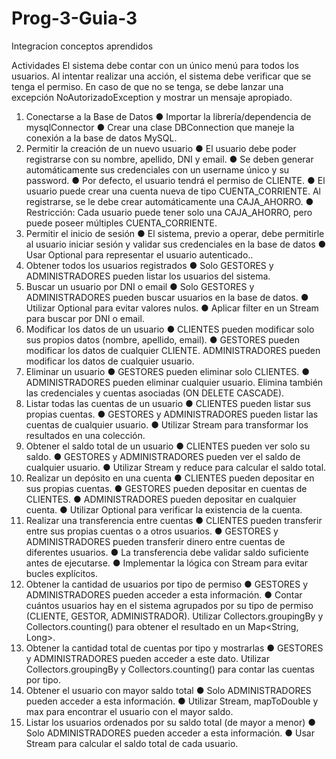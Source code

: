 # Prog-3-Guia-3
Integracion conceptos aprendidos

Actividades
El sistema debe contar con un único menú para todos los usuarios. Al intentar realizar una
acción, el sistema debe verificar que se tenga el permiso. En caso de que no se tenga, se
debe lanzar una excepción NoAutorizadoException y mostrar un mensaje apropiado.
1. Conectarse a la Base de Datos
● Importar la librería/dependencia de mysqlConnector
● Crear una clase DBConnection que maneje la conexión a la base de datos
MySQL.
2. Permitir la creación de un nuevo usuario
● El usuario debe poder registrarse con su nombre, apellido, DNI y email.
● Se deben generar automáticamente sus credenciales con un username único y su
password.
● Por defecto, el usuario tendrá el permiso de CLIENTE.
● El usuario puede crear una cuenta nueva de tipo CUENTA_CORRIENTE. Al
registrarse, se le debe crear automáticamente una CAJA_AHORRO.
● Restricción: Cada usuario puede tener solo una CAJA_AHORRO, pero puede poseer
múltiples CUENTA_CORRIENTE.
3. Permitir el inicio de sesión
● El sistema, previo a operar, debe permitirle al usuario iniciar sesión y validar sus
credenciales en la base de datos
● Usar Optional<Usuario> para representar el usuario autenticado..
4. Obtener todos los usuarios registrados
● Solo GESTORES y ADMINISTRADORES pueden listar los usuarios del sistema.
5. Buscar un usuario por DNI o email
● Solo GESTORES y ADMINISTRADORES pueden buscar usuarios en la base de
datos.
● Utilizar Optional<Usuario> para evitar valores nulos.
● Aplicar filter en un Stream para buscar por DNI o email.
6. Modificar los datos de un usuario
● CLIENTES pueden modificar solo sus propios datos (nombre, apellido, email).
● GESTORES pueden modificar los datos de cualquier CLIENTE.
ADMINISTRADORES pueden modificar los datos de cualquier usuario.
7. Eliminar un usuario
● GESTORES pueden eliminar solo CLIENTES.
● ADMINISTRADORES pueden eliminar cualquier usuario.
Elimina también las credenciales y cuentas asociadas (ON DELETE CASCADE).
8. Listar todas las cuentas de un usuario
● CLIENTES pueden listar sus propias cuentas.
● GESTORES y ADMINISTRADORES pueden listar las cuentas de cualquier usuario.
● Utilizar Stream para transformar los resultados en una colección.
9. Obtener el saldo total de un usuario
● CLIENTES pueden ver solo su saldo.
● GESTORES y ADMINISTRADORES pueden ver el saldo de cualquier usuario.
● Utilizar Stream y reduce para calcular el saldo total.
10. Realizar un depósito en una cuenta
● CLIENTES pueden depositar en sus propias cuentas.
● GESTORES pueden depositar en cuentas de CLIENTES.
● ADMINISTRADORES pueden depositar en cualquier cuenta.
● Utilizar Optional para verificar la existencia de la cuenta.
11. Realizar una transferencia entre cuentas
● CLIENTES pueden transferir entre sus propias cuentas o a otros usuarios.
● GESTORES y ADMINISTRADORES pueden transferir dinero entre cuentas de
diferentes usuarios.
● La transferencia debe validar saldo suficiente antes de ejecutarse.
● Implementar la lógica con Stream para evitar bucles explícitos.
12. Obtener la cantidad de usuarios por tipo de permiso
● GESTORES y ADMINISTRADORES pueden acceder a esta información.
● Contar cuántos usuarios hay en el sistema agrupados por su tipo de permiso
(CLIENTE, GESTOR, ADMINISTRADOR).
Utilizar Collectors.groupingBy y Collectors.counting() para obtener el
resultado en un Map<String, Long>.
13. Obtener la cantidad total de cuentas por tipo y mostrarlas
● GESTORES y ADMINISTRADORES pueden acceder a este dato.
Utilizar Collectors.groupingBy y Collectors.counting() para contar las
cuentas por tipo.
14. Obtener el usuario con mayor saldo total
● Solo ADMINISTRADORES pueden acceder a esta información.
● Utilizar Stream, mapToDouble y max para encontrar el usuario con el mayor saldo.
15. Listar los usuarios ordenados por su saldo total (de mayor a menor)
● Solo ADMINISTRADORES pueden acceder a esta información.
● Usar Stream para calcular el saldo total de cada usuario.
